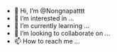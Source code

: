 - 👋 Hi, I’m @Nongnapatttt
- 👀 I’m interested in ...
- 🌱 I’m currently learning ...
- 💞️ I’m looking to collaborate on ...
- 📫 How to reach me ...

<!---
Nongnapatttt/Nongnapatttt is a ✨ special ✨ repository because its `README.md` (this file) appears on your GitHub profile.
You can click the Preview link to take a look at your changes.
--->
